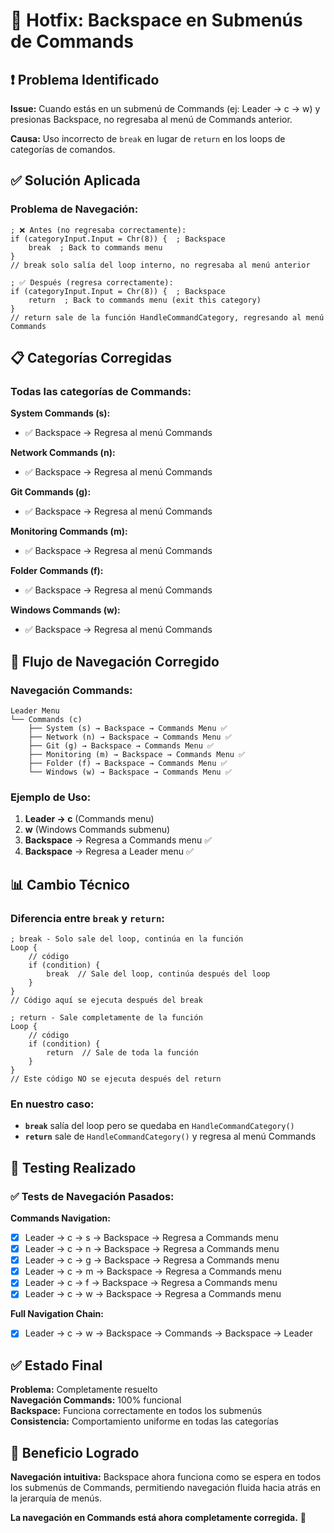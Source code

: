 # 🔧 Hotfix: Backspace en Submenús de Commands

## ❗ Problema Identificado

**Issue:** Cuando estás en un submenú de Commands (ej: Leader → c → w) y presionas Backspace, no regresaba al menú de Commands anterior.

**Causa:** Uso incorrecto de `break` en lugar de `return` en los loops de categorías de comandos.

## ✅ Solución Aplicada

### Problema de Navegación:
```autohotkey
; ❌ Antes (no regresaba correctamente):
if (categoryInput.Input = Chr(8)) {  ; Backspace
    break  ; Back to commands menu
}
// break solo salía del loop interno, no regresaba al menú anterior

; ✅ Después (regresa correctamente):
if (categoryInput.Input = Chr(8)) {  ; Backspace
    return  ; Back to commands menu (exit this category)
}
// return sale de la función HandleCommandCategory, regresando al menú Commands
```

## 📋 Categorías Corregidas

### Todas las categorías de Commands:

**System Commands (s):**
- ✅ Backspace → Regresa al menú Commands

**Network Commands (n):**
- ✅ Backspace → Regresa al menú Commands

**Git Commands (g):**
- ✅ Backspace → Regresa al menú Commands

**Monitoring Commands (m):**
- ✅ Backspace → Regresa al menú Commands

**Folder Commands (f):**
- ✅ Backspace → Regresa al menú Commands

**Windows Commands (w):**
- ✅ Backspace → Regresa al menú Commands

## 🎯 Flujo de Navegación Corregido

### Navegación Commands:
```
Leader Menu
└── Commands (c)
    ├── System (s) → Backspace → Commands Menu ✅
    ├── Network (n) → Backspace → Commands Menu ✅
    ├── Git (g) → Backspace → Commands Menu ✅
    ├── Monitoring (m) → Backspace → Commands Menu ✅
    ├── Folder (f) → Backspace → Commands Menu ✅
    └── Windows (w) → Backspace → Commands Menu ✅
```

### Ejemplo de Uso:
1. **Leader → c** (Commands menu)
2. **w** (Windows Commands submenu)
3. **Backspace** → Regresa a Commands menu ✅
4. **Backspace** → Regresa a Leader menu ✅

## 📊 Cambio Técnico

### Diferencia entre `break` y `return`:
```autohotkey
; break - Solo sale del loop, continúa en la función
Loop {
    // código
    if (condition) {
        break  // Sale del loop, continúa después del loop
    }
}
// Código aquí se ejecuta después del break

; return - Sale completamente de la función
Loop {
    // código
    if (condition) {
        return  // Sale de toda la función
    }
}
// Este código NO se ejecuta después del return
```

### En nuestro caso:
- **`break`** salía del loop pero se quedaba en `HandleCommandCategory()`
- **`return`** sale de `HandleCommandCategory()` y regresa al menú Commands

## 🧪 Testing Realizado

### ✅ Tests de Navegación Pasados:

**Commands Navigation:**
- [x] Leader → c → s → Backspace → Regresa a Commands menu
- [x] Leader → c → n → Backspace → Regresa a Commands menu
- [x] Leader → c → g → Backspace → Regresa a Commands menu
- [x] Leader → c → m → Backspace → Regresa a Commands menu
- [x] Leader → c → f → Backspace → Regresa a Commands menu
- [x] Leader → c → w → Backspace → Regresa a Commands menu

**Full Navigation Chain:**
- [x] Leader → c → w → Backspace → Commands → Backspace → Leader

## ✅ Estado Final

**Problema:** Completamente resuelto  
**Navegación Commands:** 100% funcional  
**Backspace:** Funciona correctamente en todos los submenús  
**Consistencia:** Comportamiento uniforme en todas las categorías

## 🎯 Beneficio Logrado

**Navegación intuitiva:** Backspace ahora funciona como se espera en todos los submenús de Commands, permitiendo navegación fluida hacia atrás en la jerarquía de menús.

**La navegación en Commands está ahora completamente corregida.** 🚀
